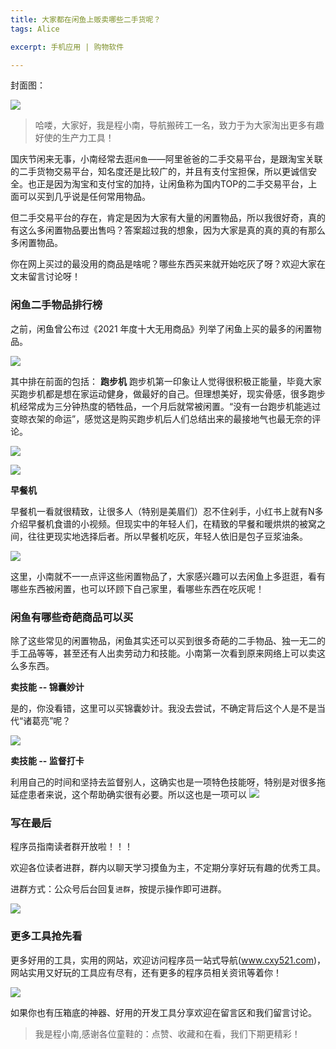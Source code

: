 ```yaml
---
title: 大家都在闲鱼上贩卖哪些二手货呢？
tags: Alice

excerpt: 手机应用 | 购物软件

---
```


封面图：

![](https://navtool.gitee.io/blog/assets/imgs/20220922/00.jpg)


> 哈喽，大家好，我是程小南，导航搬砖工一名，致力于为大家淘出更多有趣好使的生产力工具！

国庆节闲来无事，小南经常去逛`闲鱼`——阿里爸爸的二手交易平台，是跟淘宝关联的二手货物交易平台，知名度还是比较广的，并且有支付宝担保，所以更诚信安全。也正是因为淘宝和支付宝的加持，让闲鱼称为国内TOP的二手交易平台，上面可以买到几乎说是任何常用物品。

但二手交易平台的存在，肯定是因为大家有大量的闲置物品，所以我很好奇，真的有这么多闲置物品要出售吗？答案超过我的想象，因为大家是真的真的真的有那么多闲置物品。

你在网上买过的最没用的商品是啥呢？哪些东西买来就开始吃灰了呀？欢迎大家在文末留言讨论呀！

### 闲鱼二手物品排行榜

之前，闲鱼曾公布过《2021 年度十大无用商品》列举了闲鱼上买的最多的闲置物品。

![](https://navtool.gitee.io/blog/assets/imgs/20220922/01.jpg)

其中排在前面的包括：
**跑步机**
跑步机第一印象让人觉得很积极正能量，毕竟大家买跑步机都是想在家运动健身，做最好的自己。但理想美好，现实骨感，很多跑步机经常成为三分钟热度的牺牲品，一个月后就常被闲置。“没有一台跑步机能逃过变晾衣架的命运”，感觉这是购买跑步机后人们总结出来的最接地气也最无奈的评论。

![](https://navtool.gitee.io/blog/assets/imgs/20220922/02.jpg)

![](https://navtool.gitee.io/blog/assets/imgs/20220922/03.jpg)

**早餐机**

早餐机一看就很精致，让很多人（特别是美眉们）忍不住剁手，小红书上就有N多介绍早餐机食谱的小视频。但现实中的年轻人们，在精致的早餐和暖烘烘的被窝之间，往往更现实地选择后者。所以早餐机吃灰，年轻人依旧是包子豆浆油条。

![](https://navtool.gitee.io/blog/assets/imgs/20220922/04.jpg)

这里，小南就不一一点评这些闲置物品了，大家感兴趣可以去闲鱼上多逛逛，看有哪些东西被闲置，也可以环顾下自己家里，看哪些东西在吃灰呢！

### 闲鱼有哪些奇葩商品可以买

除了这些常见的闲置物品，闲鱼其实还可以买到很多奇葩的二手物品、独一无二的手工品等等，甚至还有人出卖劳动力和技能。小南第一次看到原来网络上可以卖这么多东西。

**卖技能 -- 锦囊妙计**

是的，你没看错，这里可以买锦囊妙计。我没去尝试，不确定背后这个人是不是当代“诸葛亮”呢？

![](https://navtool.gitee.io/blog/assets/imgs/20220922/05.jpg)

**卖技能 -- 监督打卡**

利用自己的时间和坚持去监督别人，这确实也是一项特色技能呀，特别是对很多拖延症患者来说，这个帮助确实很有必要。所以这也是一项可以
![](https://navtool.gitee.io/blog/assets/imgs/20220922/06.jpg)



### 写在最后

程序员指南读者群开放啦！！！

欢迎各位读者进群，群内以聊天学习摸鱼为主，不定期分享好玩有趣的优秀工具。

进群方式：公众号后台回复`进群`，按提示操作即可进群。

![](https://navtool.gitee.io/blog/assets/imgs/erweima.jpg)

### 更多工具抢先看

更多好用的工具，实用的网站，欢迎访问程序员一站式导航(www.cxy521.com)，网站实用又好玩的工具应有尽有，还有更多的程序员相关资讯等着你！

![](https://navtool.gitee.io/blog/assets/imgs/wangzhan.png)

如果你也有压箱底的神器、好用的开发工具分享欢迎在留言区和我们留言讨论。

>  我是程小南,感谢各位童鞋的：点赞、收藏和在看，我们下期更精彩！
